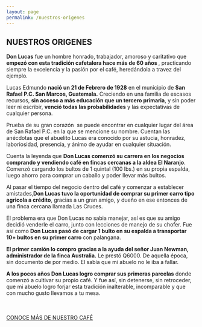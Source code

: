 ```yaml
---
layout: page
permalink: /nuestros-origenes
---
```

<div class="featuring" id="origines-featuring">
</div>
<div class="supporting" id="origenes-supporting">
	<div class="container">
		<div class="row">
			<div class="col-md-6 col-md-offset-3 col-xs-12">
				<h2>NUESTROS ORIGENES</h2>
				<p style="padding-top:0px !important ;margin-top:8px !important;"><strong>Don Lucas</strong> fue un hombre honrado, trabajador, amoroso y caritativo que <strong>empezó con esta tradición cafetalera hace más de 60 años </strong>, practicando siempre la excelencia y la pasión por el café, heredándola a travez del ejemplo.</p>
				<p style="padding-top:0px !important ;margin-top:8px !important;">Lucas Edmundo <strong>nació un 21 de Febrero de 1928</strong> en el municipio de <strong>San Rafael P.C. San Marcos, Guatemala.</strong> Creciendo en una familia de escasos recursos, <strong>sin acceso a más educación que un tercero primaria</strong>, y sin poder leer ni escribir, <strong>venció todas las probabilidades</strong> y las expectativas de cualquier persona.</p>
				<p style="padding-top:0px !important ;margin-top:8px !important;">Prueba de su gran corazón  se puede encontrar en cualquier lugar del área de San Rafael P.C. en la que se mencione su nombre. Cuentan las anécdotas  que el abuelito Lucas era conocido por su astucia, honradez, laboriosidad, presencia, y ánimo de ayudar en cualquier situación. </p>
				<p style="padding-top:0px !important ;margin-top:8px !important;">Cuenta la leyenda que <strong>Don Lucas comenzó su carrera en los negocios comprando y vendiendo café en fincas cercanas a la aldea El Naranjo</strong>. Comenzó cargando los bultos de 1 quintal (100 lbs.) en su propia espalda, luego ahorro para comprar un caballo y poder llevar más bultos.</p>
				<p style="padding-top:0px !important ;margin-top:8px !important;">Al pasar el tiempo del negocio dentro del café y comenzar a establecer amistades,<strong>Don Lucas tuvo la oportunidad de comprar su primer carro tipo agricola a crédito</strong>, gracias a un gran amigo, y dueño en ese entonces de una finca cercana llamada Las Cruces.</p>
				<p style="padding-top:0px !important ;margin-top:8px !important;">El problema era que Don Lucas no sabia manejar, así es que su amigo decidió venderle el carro, junto con lecciones de manejo de su chofer. Fue así como <strong>Don Lucas pasó de cargar 1 bulto en su espalda a transportar 10+ bultos en su primer carro </strong> con palangana.</p>
				<p style="padding-top:0px !important ;margin-top:8px !important;"><strong>El primer camión lo compro gracias a la ayuda del señor Juan Newman, administrador de la finca Australia.</strong> Le prestó Q6000. De aquella época, sin documento de por medio. El sabía que mi abuelo no le iba a fallar.</p>
				<p style="padding-top:0px !important ;margin-top:8px !important; margin-bottom: 48px;"><strong>A los pocos años Don Lucas logro comprar sus primeras parcelas</strong> donde comenzó a cultivar su propio café. Y fue así, sin detenerse, sin retroceder, que mi abuelo logro forjar esta tradición inalterable, incomparable y que con mucho gusto llevamos a tu mesa. </p>
				<a href="/nuestro-cafe" id="button">CONOCE MÁS DE NUESTRO CAFÉ</a>
			</div>
		</div>
	</div>
</div>

